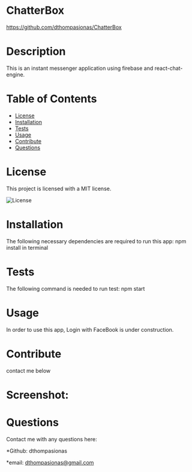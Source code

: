 # ChatterBox 

https://github.com/dthompasionas/ChatterBox

# Description
This is an instant messenger application using firebase and react-chat-engine.

# Table of Contents
* [License](#license) 
* [Installation](#installation)
* [Tests](#tests)
* [Usage](#usage)
* [Contribute](#contribute)
* [Questions](#questions)

# License 
This project is licensed with a MIT license.

![License](https://img.shields.io/badge/License-MIT-blue.svg)

# Installation
The following necessary dependencies are required to run this app: npm install in terminal 

# Tests
The following command is needed to run test: npm start

# Usage
In order to use this app, Login with FaceBook is under construction.

# Contribute
contact me below

# Screenshot:

# Questions
Contact me with any questions here:

*Github: dthompasionas

*email: dthompasionas@gmail.com 

